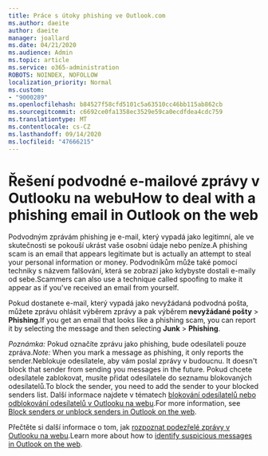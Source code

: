 ```yaml
---
title: Práce s útoky phishing ve Outlook.com
ms.author: daeite
author: daeite
manager: joallard
ms.date: 04/21/2020
ms.audience: Admin
ms.topic: article
ms.service: o365-administration
ROBOTS: NOINDEX, NOFOLLOW
localization_priority: Normal
ms.custom:
- "9000289"
ms.openlocfilehash: b84527f58cfd5101c5a63510cc46bb115ab862cb
ms.sourcegitcommit: c6692ce0fa1358ec3529e59ca0ecdfdea4cdc759
ms.translationtype: MT
ms.contentlocale: cs-CZ
ms.lasthandoff: 09/14/2020
ms.locfileid: "47666215"
---
```

# <a name="how-to-deal-with-a-phishing-email-in-outlook-on-the-web"></a><span data-ttu-id="e111b-102">Řešení podvodné e-mailové zprávy v Outlooku na webu</span><span class="sxs-lookup"><span data-stu-id="e111b-102">How to deal with a phishing email in Outlook on the web</span></span>

<span data-ttu-id="e111b-103">Podvodným zprávám phishing je e-mail, který vypadá jako legitimní, ale ve skutečnosti se pokouší ukrást vaše osobní údaje nebo peníze.</span><span class="sxs-lookup"><span data-stu-id="e111b-103">A phishing scam is an email that appears legitimate but is actually an attempt to steal your personal information or money.</span></span> <span data-ttu-id="e111b-104">Podvodníkům může také pomocí techniky s názvem falšování, která se zobrazí jako kdybyste dostali e-maily od sebe.</span><span class="sxs-lookup"><span data-stu-id="e111b-104">Scammers can also use a technique called spoofing to make it appear as if you've received an email from yourself.</span></span>

<span data-ttu-id="e111b-105">Pokud dostanete e-mail, který vypadá jako nevyžádaná podvodná pošta, můžete zprávu ohlásit výběrem zprávy a pak výběrem **nevyžádané pošty**  >  **Phishing**.</span><span class="sxs-lookup"><span data-stu-id="e111b-105">If you get an email that looks like a phishing scam, you can report it by selecting the message and then selecting **Junk** > **Phishing**.</span></span>

<span data-ttu-id="e111b-106">*Poznámka:* Pokud označíte zprávu jako phishing, bude odesílateli pouze zpráva.</span><span class="sxs-lookup"><span data-stu-id="e111b-106">*Note:* When you mark a message as phishing, it only reports the sender.</span></span><span data-ttu-id="e111b-107">Neblokuje odesílatele, aby vám poslal zprávy v budoucnu.</span><span class="sxs-lookup"><span data-stu-id="e111b-107"> It doesn't block that sender from sending you messages in the future.</span></span> <span data-ttu-id="e111b-108">Pokud chcete odesílatele zablokovat, musíte přidat odesílatele do seznamu blokovaných odesílatelů.</span><span class="sxs-lookup"><span data-stu-id="e111b-108">To block the sender, you need to add the sender to your blocked senders list.</span></span> <span data-ttu-id="e111b-109">Další informace najdete v tématech [blokování odesílatelů nebo odblokování odesílatelů v Outlooku na webu](https://support.office.com/article/9bf812d4-6995-4d19-901a-76d6e26939b0).</span><span class="sxs-lookup"><span data-stu-id="e111b-109">For more information, see [Block senders or unblock senders in Outlook on the web](https://support.office.com/article/9bf812d4-6995-4d19-901a-76d6e26939b0).</span></span>

<span data-ttu-id="e111b-110">Přečtěte si další informace o tom, jak [rozpoznat podezřelé zprávy v Outlooku na webu](https://support.office.com/article/3d44102b-6ce3-4f7c-a359-b623bec82206).</span><span class="sxs-lookup"><span data-stu-id="e111b-110">Learn more about how to [identify suspicious messages in Outlook on the web](https://support.office.com/article/3d44102b-6ce3-4f7c-a359-b623bec82206).</span></span>